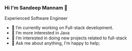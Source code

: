 ### Hi I'm Sandeep Mannam 👋
Experienced Software Engineer
- 🔭 I’m currently working on Full-stack development.
- 🌱 I’m more interested in Java
- 👯 I’m interested in doing new projects related to full-stack 
- 💬 Ask me about anything, I'm happy to help;
